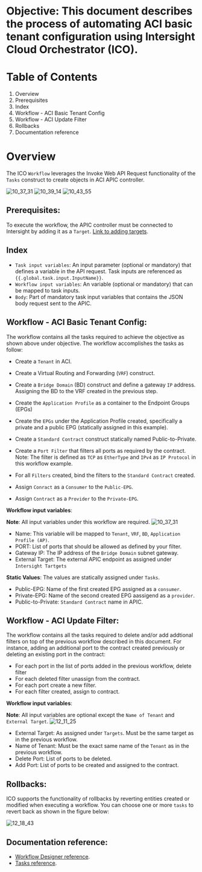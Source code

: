 # Objective: This document describes the process of automating ACI basic tenant configuration using Intersight Cloud Orchestrator (ICO).

# Table of Contents
1. Overview
2. Prerequisites
3. Index
4. Workflow - ACI Basic Tenant Config
5. Workflow - ACI Update Filter
6. Rollbacks
7. Documentation reference

# Overview

The ICO `Workflow`  leverages the Invoke Web API Request functionality of the `Tasks` construct to create objects in ACI APIC controller.

![10_37_31](https://user-images.githubusercontent.com/104349654/165052705-a05eb5a3-4429-4243-9beb-8bb2763aa133.jpg)
![10_39_14](https://user-images.githubusercontent.com/104349654/165052699-3ef7df7f-86cd-4484-bea0-eb6a4157cbf3.jpg)
![10_43_55](https://user-images.githubusercontent.com/104349654/165053540-13ffeab8-fea7-4cac-9a0b-ea999d8fffab.jpg)



## Prerequisites:
To execute the workflow, the APIC controller must be connected to Intersight by adding it as a `Target`. [Link to adding targets](https://intersight.com/help/saas/getting_started/claim_targets#target_claim_for_compute/fabric_hyperconverged_orchestrator_and_platform_services_targets).

## Index 
- ``Task input variables``: An input parameter (optional or mandatory) that defines a variable in the API request. Task inputs are referenced as ``{{.global.task.input.InputName}}``.
- ``Workflow input variables``: An variable (optional or mandatory) that can be mapped to task inputs. 
- `Body`: Part of mandatory task input variables that contains the JSON body request sent to the APIC.  

##  Workflow - ACI Basic Tenant Config:
The workflow contains all the tasks required to achieve the objective as shown above under objective. The workflow accomplishes the tasks as follow:
- Create a `Tenant` in ACI.


- Create a Virtual Routing and Forwarding (`VRF`) construct.


- Create a `Bridge Domain` (BD) construct and define a gateway `IP` address. Assigning the BD to the VRF created in the previous step.


- Create the `Application Profile` as a container to the Endpoint Groups (EPGs)


- Create the `EPGs` under the Application Profile created, specifically a private and a public EPG (statically assigned in this example).


- Create a `Standard Contract` construct statically named Public-to-Private.


- Create a `Port Filter` that filters all ports as required by the contract. Note: The filter is  defined as `TCP` as `EtherType` and `IPv4` as `IP Protocol` in this workflow example.


- For all `Filters` created, bind the filters to the `Standard Contract` created.


- Assign `Conract` as a `Consumer` to the `Public-EPG`. 


- Assign `Contract` as a `Provider` to the `Private-EPG`.


**Workflow input variables**:

**Note**: All input variables under this workflow are required.
![10_37_31](https://user-images.githubusercontent.com/104349654/165052705-a05eb5a3-4429-4243-9beb-8bb2763aa133.jpg)

- Name: This variable will be mapped to `Tenant`, `VRF`, `BD`, `Application Profile (AP)`.
- PORT: List of ports that should be allowed as defined by your filter.
- Gateway IP: The IP address of the `Bridge Domain` subnet gateway.
- External Target: The external APIC endpoint as assigned under `Intersight Tartgets`

**Static Values**:
The values are statically assigned under `Tasks`.
- Public-EPG: Name of the first created EPG assigned as a `consumer`.
- Private-EPG: Name of the second created EPG aassigend as a `provider`.
- Public-to-Private: `Standard Contract` name in APIC.



##  Workflow - ACI Update Filter:
The workflow contains all the tasks required to delete and/or add addtional filters on top of the previous workflow described in this document. For instance, adding an additional port to the contract created previously or deleting an existing port in the contract:
- For each port in the list of ports added in the previous workflow, delete filter  
- For each deleted filter unassign from the contract.
- For each port create a new filter.
- For each filter created, assign to contract.  

**Workflow input variables**:

**Note**: All input variables are optional except the `Name of Tenant` and `External Target`.
![12_11_25](https://user-images.githubusercontent.com/104349654/165069298-446d1e5a-d565-496c-9f55-03282dd12b94.jpg)


- External Target: As assigned under `Targets`. Must be the same target as in the previous workflow.
- Name of Tenant: Must be the exact same name of the `Tenant` as in the previous workflow.
- Delete Port: List of ports to be deleted. 
- Add Port: List of ports to be created and assigned to the contract.

## Rollbacks:

ICO supports the functionality of rollbacks by reverting entities created or modified when executing a workflow. You can choose one or more `tasks` to revert back as shown in the figure below:

![12_18_43](https://user-images.githubusercontent.com/104349654/165070438-26b65ce3-f162-47a7-af38-2b1a7a9625ff.jpg)



## Documentation reference:
- [Workflow Designer reference](https://www.intersight.com/help/saas/resources/Workflow_Designer#requests).
- [Tasks reference](https://intersight.com/help/saas/resources/Task_Designer#supported_requests).
